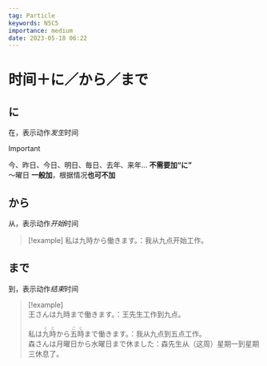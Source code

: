 ```yaml
---
tag: Particle
keywords: N5C5
importance: medium
date: 2023-05-18 06:22
---
```


# 时间＋に／から／まで

## に

在，表示动作*发生*时间

> [!important]  
> 今、昨日、今日、明日、毎日、去年、来年… **不需要加“に”**  
> 〜曜日 **一般加**，根据情况**也可不加**

## から

从，表示动作*开始*时间

> [!example] 私は九時から働きます。：我从九点开始工作。

## まで

到，表示动作*结束*时间

> [!example]  
> 王さんは九時まで働きます。：王先生工作到九点。
> 
> 私は<ruby>九時<rt>くじ</rt></ruby>から<ruby>五時<rt>ごじ</rt></ruby>まで働きます。：我从九点到五点工作。  
> 森さんは月曜日から水曜日まで休ました：森先生从（这周）星期一到星期三休息了。
